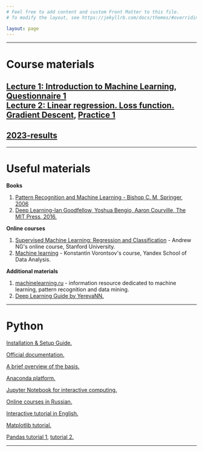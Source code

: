 ```yaml
---
# Feel free to add content and custom Front Matter to this file.
# To modify the layout, see https://jekyllrb.com/docs/themes/#overriding-theme-defaults

layout: page
---
```

---
# Course materials
[Lecture 1: Introduction to Machine Learning](https://www.canva.com/design/DAFZyywIBs4/lYQSu5Yd7XcYtI4pWsSYSA/edit#), [Questionnaire 1](https://forms.gle/RVPDMWWpNnizzzEC7) <br>
[Lecture 2: Linear regression. Loss function. Gradient Descent](https://www.canva.com/design/DAFac2mF_Kk/J2VEaoI2_yb53wswImK2rA/view?utm_content=DAFac2mF_Kk&utm_campaign=designshare&utm_medium=link2&utm_source=sharebutton), [Practice 1](https://colab.research.google.com/drive/1FQD_a32QINPLuOrgn6D1kBr5o3Q47-J4?usp=sharing)
---
## [2023-results](https://docs.google.com/spreadsheets/d/1snLSCciMXLuuJafWM3GkSEu2PjA1IhLWD8OOi4GksvE/edit#gid=313556914)
---
# Useful materials
__Books__
1. [Pattern Recognition and Machine Learning - Bishop C. M, Springer, 2006](http://users.isr.ist.utl.pt/~wurmd/Livros/school/Bishop%20-%20Pattern%20Recognition%20And%20Machine%20Learning%20-%20Springer%20%202006.pdf)
2. [Deep Learning-Ian Goodfellow, Yoshua Bengio, Aaron Courville, The MIT Press, 2016.](https://www.deeplearningbook.org/) 


__Online courses__
1. [Supervised Machine Learning: Regression and Classification](https://www.coursera.org/learn/machine-learning) - Andrew NG's online course,  Stanford University.
2. [Machine learning](https://www.youtube.com/watch?v=SZkrxWhI5qM&feature=youtu.be) - Konstantin Vorontsov's course, Yandex School of Data Analysis.


__Additional materials__
1. [machinelearning.ru](http://www.machinelearning.ru/wiki/index.php?title=%D0%97%D0%B0%D0%B3%D0%BB%D0%B0%D0%B2%D0%BD%D0%B0%D1%8F_%D1%81%D1%82%D1%80%D0%B0%D0%BD%D0%B8%D1%86%D0%B0) - information resource dedicated to machine learning, pattern recognition and data mining.
2. [Deep Learning Guide by YerevaNN.](https://yerevann.com/a-guide-to-deep-learning/)


---
# Python

[Installation & Setup Guide.](https://realpython.com/installing-python/)

[Official documentation.](https://www.python.org/doc/.)

[A brief overview of the basis.](https://cs231n.github.io/python-numpy-tutorial/#python-basic)

[Anaconda platform.](https://www.anaconda.com/products/distribution#download-section)

[Jupyter Notebook for interactive computing.](http://math-hse.info/f/2018-19/py-polit/instruction_JN.pdf)

[Online courses in Russian.](https://pythonworld.ru/kursy/free.html)

[Interactive tutorial in English.](https://www.learnpython.org/)

[Matplotlib tutorial.](https://matplotlib.org/2.0.2/users/pyplot_tutorial.html)

[Pandas tutorial 1](https://disk.yandex.ru/i/pWwVPxvL3N9mX3), [tutorial 2.](https://pandas.pydata.org/pandas-docs/stable/getting_started/tutorials.html)

---

